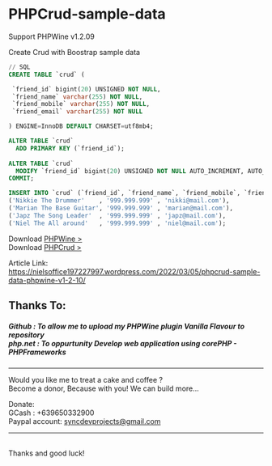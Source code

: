 # PHPCrud-sample-data
Support PHPWine v1.2.09

Create Crud with Boostrap sample data 

```SQL
// SQL 
CREATE TABLE `crud` (

 `friend_id` bigint(20) UNSIGNED NOT NULL,
 `friend_name` varchar(255) NOT NULL,
 `friend_mobile` varchar(255) NOT NULL,
 `friend_email` varchar(255) NOT NULL

) ENGINE=InnoDB DEFAULT CHARSET=utf8mb4;

ALTER TABLE `crud`
  ADD PRIMARY KEY (`friend_id`);
  
ALTER TABLE `crud`
  MODIFY `friend_id` bigint(20) UNSIGNED NOT NULL AUTO_INCREMENT, AUTO_INCREMENT=204;
COMMIT;
```

```SQL
INSERT INTO `crud` (`friend_id`, `friend_name`, `friend_mobile`, `friend_email`) VALUES
('Nikkie The Drummer'    , '999.999.999' , 'nikki@mail.com'),
('Marian The Base Guitar', '999.999.999' , 'marian@mail.com'),
('Japz The Song Leader'  , '999.999.999' , 'japz@mail.com'),
('Niel The All around'   , '999.999.999' , 'niel@mail.com');
```

Download <a href="https://github.com/nielsofficeofficial/PHPWine"> PHPWine > </a> <br />
Download <a href="https://github.com/nielsofficeofficial/PHPCrud"> PHPCrud > </a>

Article Link: https://nielsoffice197227997.wordpress.com/2022/03/05/phpcrud-sample-data-phpwine-v1-2-10/

<h2>Thanks To:</h2>
<h5>
Github : To allow me to upload my PHPWine plugin Vanilla Flavour to repository<br /> 
php.net : To oppurtunity Develop web application using corePHP - PHPFrameworks<br />
</h5>


<hr />
Would you like me to treat a cake and coffee ? <br />
Become a donor, Because with you! We can build more... 

Donate: <br />
GCash : +639650332900 <br /> 
Paypal account: syncdevprojects@gmail.com
<hr />
<br />
Thanks and good luck! 
